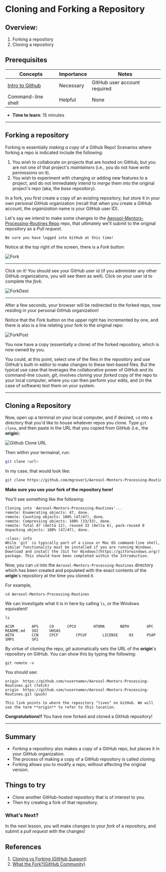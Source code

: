# Cloning and Forking a Repository

## Overview:

1. Forking a repository
1. Cloning a repository

## Prerequisites

| Concepts                           | Importance | Notes                        |
| ---------------------------------- | ---------- | ---------------------------- |
| [Intro to Github](introduction)    | Necessary  | GitHub user account required |
| Command-line shell                 | Helpful    | None                         |

- **Time to learn**: 15 minutes

---

## Forking a repository

Forking is essentially _making a copy_ of a Github Repo! Scenarios where forking a repo is indicated include the following:

1. You wish to collaborate on projects that are hosted on GitHub, but you are not one of that project's _maintainers_ (i.e., you do not have _write permissions_ on it).
1. You wish to experiment with changing or adding new features to a project, and do not immediately intend to _merge_ them into the original project's repo (aka, the _base_ repository).

In a fork, you first create a copy of an existing repository, but store it in your own personal GitHub organization (recall that when you create a GitHub account, the _organization_ name is your GitHub user ID).

Let's say we intend to make some changes to the [Aerosol-Mentors-Processing-Routines Repo](https://github.com/ARM-Development/Aerosol-Mentors-Processing-Routines) repo, that ultimately we'll submit to the original repository as a _Pull request_.

```{note}
Be sure you have logged into GitHub at this time!
```

Notice at the top right of the screen, there is a _Fork_ button:

<img src="images/GitHub_Fork.jpeg" alt="Fork">

---

Click on it! You should see your GitHub user id (if you administer any other GitHub organizations, you will see them as well). Click on your user id to complete the _fork_. 

<img src="images/GitHub_ForkDest.jpeg" alt="ForkDest">

---

After a few seconds, your browser will be redirected to the forked repo, now residing in your personal GitHub organization!

Notice that the _Fork_ button on the upper right has incremented by one, and there is also is a line relating your fork to the original repo:

<img src="images/GitHub_ForkPost.jpeg" alt="ForkPost">

You now have a copy (essentially a clone) of the forked repository, which is now owned by you.

You could, at this point, select one of the files in the repository and use GitHub's built-in editor to make changes to these text-based files. But the typical use case that leverages the collaborative power of GitHub and its command-line cousin, _git_, involves _cloning_ your _forked_ copy of the repo to your local computer, where you can then perform your edits, and (in the case of software) test them on your system.

---

## Cloning a Repository

Now, open up a terminal on your local computer, and if desired, `cd` into a directory that you'd like to house whatever repos you clone. Type `git clone`, and then paste in the URL that you copied from GitHub (i.e., the **origin**):

<img src="images/github_clone_url.png" alt="Github Clone URL">

Then within your termainal, run:

```bash
git clone <url>
```

In my case, that would look like:

```bash
git clone https://github.com/mgrover1/Aerosol-Mentors-Processing-Routines.git
```

**Make sure you use _your_ fork of the repository here!**

You'll see something like the following:

```
Cloning into 'Aerosol-Mentors-Processing-Routines'...
remote: Enumerating objects: 47, done.
remote: Counting objects: 100% (47/47), done.
remote: Compressing objects: 100% (33/33), done.
remote: Total 47 (delta 12), reused 33 (delta 6), pack-reused 0
Unpacking objects: 100% (47/47), done.
```

```{admonition} Windows users
:class: info
While `git` is typically part of a Linux or Mac OS command-line shell, similar functionality must be installed if you are running Windows. Download and install the [Git for Windows](https://gitforwindows.org/) package. This should have been completed within the Introduction.
```

Now, you can `cd` into the `Aerosol-Mentors-Processing-Routines` directory which has been created and populated with the exact contents of the **origin**'s repository at the time you cloned it.

For example,

```
cd Aerosol-Mentors-Processing-Routines
```

We can investigate what it is in here by calling `ls`, or the Windows equivalent!

```
ls

ACSM		APS		CO		CPCU		HTDMA		NEPH		OPC		README.md	SO2		UHSAS
AETH		CCN		CPCF		CPCUF		LICENSE		O3		PSAP		SMPS		SP2
```

By virtue of cloning the repo, _git_ automatically sets the URL of the **origin**'s repository on GitHub. You can show this by typing the following:

```
git remote -v
```

You should see:

```
origin	https://github.com/<username>/Aerosol-Mentors-Processing-Routines.git (fetch)
origin	https://github.com/<username>/Aerosol-Mentors-Processing-Routines.git (push)
```

```{tip}
This link points to where the repository "lives" on GitHub. We will use the term **origin** to refer to this location.
```

**Congratulations!!** You have now forked and cloned a GitHub repository!

---

## Summary
- _Forking_ a repository also makes a copy of a GitHub repo, but places it in your GitHub organization.
- The process of making a copy of a GitHub repository is called _cloning_.
- Forking allows you to modify a repo, without affecting the original version.

## Things to try

- Clone another GitHub-hosted repository that is of interest to you.
- Then try creating a fork of that repository.

### What's Next?

In the next lesson, you will make changes to your _fork_ of a repository, and submit a _pull request_ with the changes!

## References

1. [Cloning vs Forking (GitHub Support)](https://github.community/t/the-difference-between-forking-and-cloning-a-repository/10189)
1. [What the Fork?(GitHub Community)](https://github.community/t/what-the-fork/10187)